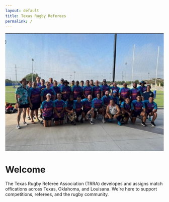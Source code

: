 ```yaml
---
layout: default
title: Texas Rugby Referees
permalink: /
---
```


<!-- ===== Banner Image Placeholder ===== -->
<div class="hero-banner">
  <img src="images/teamphoto2025" alt="Texas Rugby Referees Banner">
</div>

# Welcome
The Texas Rugby Referee Association (TRRA) developes and assigns match offications across Texas, Oklahoma, and Louisana. We're here to support competitions, referees, and the rugby community. 
